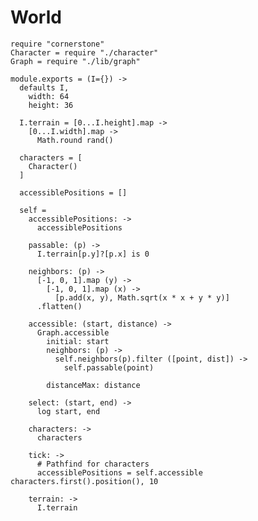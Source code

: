World
=====

    require "cornerstone"
    Character = require "./character"
    Graph = require "./lib/graph"

    module.exports = (I={}) ->
      defaults I,
        width: 64
        height: 36

      I.terrain = [0...I.height].map ->
        [0...I.width].map ->
          Math.round rand()

      characters = [
        Character()
      ]

      accessiblePositions = []

      self =
        accessiblePositions: ->
          accessiblePositions

        passable: (p) ->
          I.terrain[p.y]?[p.x] is 0
  
        neighbors: (p) ->
          [-1, 0, 1].map (y) ->
            [-1, 0, 1].map (x) ->
              [p.add(x, y), Math.sqrt(x * x + y * y)]
          .flatten()
  
        accessible: (start, distance) ->
          Graph.accessible
            initial: start
            neighbors: (p) ->
              self.neighbors(p).filter ([point, dist]) ->
                self.passable(point)
  
            distanceMax: distance
  
        select: (start, end) ->
          log start, end
  
        characters: ->
          characters

        tick: ->
          # Pathfind for characters
          accessiblePositions = self.accessible characters.first().position(), 10

        terrain: ->
          I.terrain
